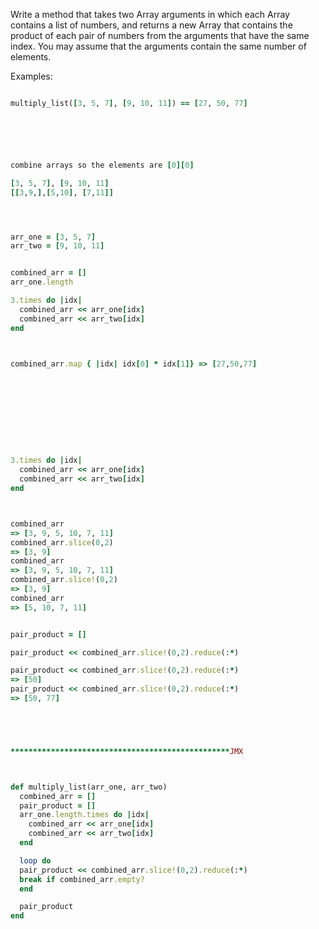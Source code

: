 Write a method that takes two Array arguments in which each Array contains a list of numbers, and returns a new Array that contains the product of each pair of numbers from the arguments that have the same index. You may assume that the arguments contain the same number of elements.

Examples:
```ruby

multiply_list([3, 5, 7], [9, 10, 11]) == [27, 50, 77]






combine arrays so the elements are [0][0]  

[3, 5, 7], [9, 10, 11]
[[3,9,],[5,10], [7,11]]




arr_one = [3, 5, 7]
arr_two = [9, 10, 11]


combined_arr = []
arr_one.length

3.times do |idx|
  combined_arr << arr_one[idx]
  combined_arr << arr_two[idx]
end



combined_arr.map { |idx| idx[0] * idx[1]} => [27,50,77]










3.times do |idx|
  combined_arr << arr_one[idx]
  combined_arr << arr_two[idx]
end



combined_arr
=> [3, 9, 5, 10, 7, 11]
combined_arr.slice(0,2)
=> [3, 9]
combined_arr
=> [3, 9, 5, 10, 7, 11]
combined_arr.slice!(0,2)
=> [3, 9]
combined_arr
=> [5, 10, 7, 11]


pair_product = []

pair_product << combined_arr.slice!(0,2).reduce(:*)

pair_product << combined_arr.slice!(0,2).reduce(:*)
=> [50]
pair_product << combined_arr.slice!(0,2).reduce(:*)
=> [50, 77]





*************************************************JMX



def multiply_list(arr_one, arr_two)
  combined_arr = []
  pair_product = []
  arr_one.length.times do |idx|
    combined_arr << arr_one[idx]
    combined_arr << arr_two[idx]
  end

  loop do
  pair_product << combined_arr.slice!(0,2).reduce(:*)
  break if combined_arr.empty?
  end

  pair_product
end




















